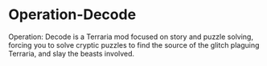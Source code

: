 # Operation-Decode
Operation: Decode is a Terraria mod focused on story and puzzle solving, forcing you to solve cryptic puzzles to find the source of the glitch plaguing Terraria, and slay the beasts involved.
